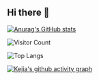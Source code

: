 ## Hi there 👋

<!--
**KejiaZhang-Robust/KejiaZhang-Robust** is a ✨ _special_ ✨ repository because its `README.md` (this file) appears on your GitHub profile.

Here are some ideas to get you started:

- 🔭 I’m currently working on ...
- 🌱 I’m currently learning ...
- 👯 I’m looking to collaborate on ...
- 🤔 I’m looking for help with ...
- 💬 Ask me about ...
- 📫 How to reach me: ...
- 😄 Pronouns: ...
- ⚡ Fun fact: ...
-->
[![Anurag's GitHub stats](https://github-readme-stats.vercel.app/api?username=KejiaZhang-Robust&show_icons=true&theme=transparent)](https://github.com/anuraghazra/github-readme-stats)

![Visitor Count](https://profile-counter.glitch.me/KejiaZhang-Robust/count.svg)

![Top Langs](https://github-readme-stats.vercel.app/api/top-langs/?username=KejiaZhang-Robust&layout=compact&theme=tokyonight)

[![Kejia's github activity graph](https://github-readme-activity-graph.vercel.app/graph?username=KejiaZhang-Robust&bg_color=fffff0&color=708090&line=24292e&point=24292e&area=true&hide_border=true&theme=github)](https://github.com/KejiaZhang-Robust/github-readme-activity-graph)

